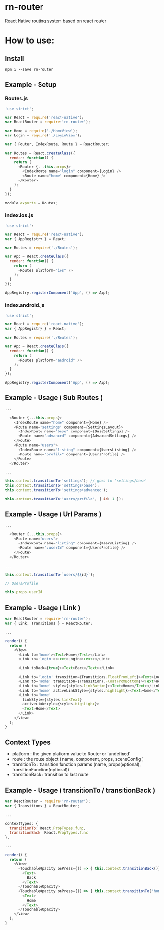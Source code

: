 # rn-router
React Native routing system based on react router

# How to use:

## Install

```shell
npm i --save rn-router
```

## Example - Setup

### Routes.js

```js
'use strict';

var React = require('react-native');
var ReactRouter = require('rn-router');

var Home = require('./HomeView');
var Login = require('./LoginView');

var { Router, IndexRoute, Route } = ReactRouter;

var Routes = React.createClass({
  render: function() {
    return (
      <Router {...this.props}>
        <IndexRoute name="login" component={Login} />
        <Route name="home" component={Home} />
      </Router>
    );
  }
});

module.exports = Routes;
```

### index.ios.js

```js
'use strict';

var React = require('react-native');
var { AppRegistry } = React;

var Routes = require('./Routes');

var App = React.createClass({
  render: function() {
    return (
      <Routes platform="ios" />
    );
  }
});

AppRegistry.registerComponent('App', () => App);
```

### index.android.js

```js
'use strict';

var React = require('react-native');
var { AppRegistry } = React;

var Routes = require('./Routes');

var App = React.createClass({
  render: function() {
    return (
      <Routes platform="android" />
    );
  }
});

AppRegistry.registerComponent('App', () => App);
```

## Example - Usage ( Sub Routes )

```js
...

  <Router {...this.props}>
    <IndexRoute name="home" component={Home} />
    <Route name="settings" component={SettingsLayout}>
      <IndexRoute name="base" component={BaseSettings} />
      <Route name="advanced" component={AdvancedSettings} />
    </Route>
    <Route name="users">
      <IndexRoute name="listing" component={UsersListing} />
      <Route name="profile" component={UsersProfile} />
    </Route>
  </Router>

...

this.context.transitionTo('settings'); // goes to 'settings/base'
this.context.transitionTo('settings/base');
this.context.transitionTo('settings/advanced');

this.context.transitionTo('users/profile', { id: 1 });
```

## Example - Usage ( Url Params )

```js
...

  <Router {...this.props}>
    <Route name="users">
      <IndexRoute name="listing" component={UsersListing} />
      <Route name=":userId" component={UsersProfile} />
    </Route>
  </Router>

...

this.context.transitionTo(`users/${id}`);

// UsersProfile

this.props.userId
```

## Example - Usage ( Link )

```js
var ReactRouter = require('rn-router');
var { Link, Transitions } = ReactRouter;

...

render() {
  return (
    <View>
      <Link to='home'><Text>Home</Text></Link>
      <Link to='login'><Text>Login</Text></Link>

      <Link toBack={true}><Text>Back</Text></Link>

      <Link to='login' transition={Transitions.FloatFromLeft}><Text>Login</Text></Link> // Default transition is FloatFromRight
      <Link to='home' transition={Transitions.FloatFromBottom}><Text>Home</Text></Link>
      <Link to='home' style={styles.linkButton}><Text>Home</Text></Link>
      <Link to='home' activeLinkStyle={styles.highlight}><Text>Home</Text></Link> // Default active style is opacity: 0.5
      <Link to='home'
        linkStyle={styles.linkText}
        activeLinkStyle={styles.highlight}>
        <Text>Home</Text>
      </Link>
    </View>
  );
}

```

## Context Types

  - platform : the given platform value to Router or 'undefined'
  - route : the route object ( name, component, props, sceneConfig )
  - transitionTo : transition function params (name, props(optional), transitionFunction(optional))
  - transitionBack : transition to last route

## Example - Usage ( transitionTo / transitionBack )

```js
var ReactRouter = require('rn-router');
var { Transitions } = ReactRouter;

...

contextTypes: {
  transitionTo: React.PropTypes.func,
  transitionBack: React.PropTypes.func
},

...

render() {
  return (
    <View>
      <TouchableOpacity onPress={() => { this.context.transitionBack()}}>
        <Text>
          Back
        </Text>
      </TouchableOpacity>
      <TouchableOpacity onPress={() => { this.context.transitionTo('home')}}>
        <Text>
          Home
        </Text>
      </TouchableOpacity>
    </View>
  );
}

```
